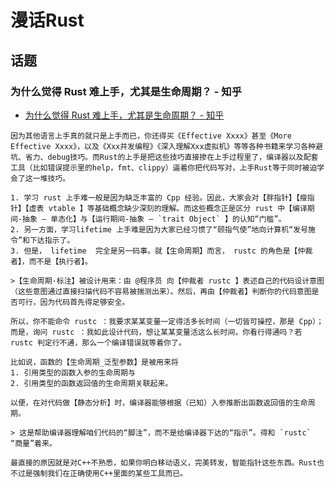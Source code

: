 # 漫话Rust

<!--ts-->


<!-- Created by https://github.com/ekalinin/github-markdown-toc -->
<!-- Added by: kuanhsiaokuo, at: Sat Jul  9 22:46:23 CST 2022 -->

<!--te-->

## 话题

### 为什么觉得 Rust 难上手，尤其是生命周期？ - 知乎

- [为什么觉得 Rust 难上手，尤其是生命周期？ - 知乎](https://www.zhihu.com/question/537491826)

```admonish quote title='把技巧掺杂在上手过程里'
因为其他语言上手真的就只是上手而已，你还得买《Effective Xxxx》甚至《More Effective Xxxx》，以及《Xxx并发编程》《深入理解Xxx虚拟机》等等各种书籍来学习各种避坑、省力、debug技巧。而Rust的上手是把这些技巧直接掺在上手过程里了，编译器以及配套工具（比如错误提示里的help，fmt、clippy）逼着你把代码写对，上手Rust等于同时被迫学会了这一堆技巧。
```

~~~admonish quote title='区分编译期抽象和运行期抽象'
1. 学习 rust 上手难一般是因为缺乏丰富的 Cpp 经验。因此，大家会对【胖指针】【瘦指针】【虚表 vtable 】等基础概念缺少深刻的理解。而这些概念正是区分 rust 中【编译期间-抽象 — 单态化】与【运行期间-抽象 — `trait Object` 】的认知“门槛”。
2. 另一方面，学习lifetime 上手难是因为大家已经习惯了“颐指气使”地向计算机“发号施令”和下达指示了。
3. 但是， lifetime  完全是另一码事。就【生命周期】而言， rustc 的角色是【仲裁者】，而不是【执行者】。

>【生命周期·标注】被设计用来：由 @程序员 向【仲裁者 rustc 】表述自己的代码设计意图（这些意图通过直接扫描代码不容易被揣测出来）。然后，再由【仲裁者】判断你的代码意图是否可行，因为代码首先得足够安全。

所以，你不能命令 rustc ：我要求某某变量一定得活多长时间（一切皆可操控，那是 Cpp）；而是，询问 rustc ：我如此设计代码，想让某某变量活这么长时间，你看行得通吗？若 rustc 判定行不通，那么一个编译错误就等着你了。

比如说，函数的【生命周期_泛型参数】是被用来将  
1. 引用类型的函数入参的生命周期与  
2. 引用类型的函数返回值的生命周期关联起来。

以便，在对代码做【静态分析】时，编译器能够根据（已知）入参推断出函数返回值的生命周期。

> 这是帮助编译器理解咱们代码的“脚注”，而不是给编译器下达的“指示”。得和 `rustc` “商量”着来。
~~~

```admonish quote title='对C++不熟悉'
最直接的原因就是对C++不熟悉，如果你明白移动语义，完美转发，智能指针这些东西。Rust也不过是强制我们在正确使用C++里面的某些工具而已。
```